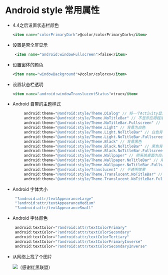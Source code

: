 # Android style 常用属性
- 4.4之后设置状态栏颜色

    ```xml
    <item name="colorPrimaryDark">@color/colorPrimaryDark</item>
    ```
- 设置是否全屏显示

    ```xml
     <item name="android:windowFullscreen">false</item>
    ```
- 设置窗体的颜色

    ```xml
    <item name="windowBackground">@color/colorxx</item>
    ```
- 设置状态栏透明

    ```xml
    <item name="android:windowTranslucentStatus">true</item>
    ```
- Android 自带的主题样式

    ```java
         android:theme="@android:style/Theme.Dialog" // 将一个Activity显示为对话框模式
         android:theme="@android:style/Theme.NoTitleBar" // 不显示应用程序标题栏
         android:theme="@android:style/Theme.NoTitleBar.Fullscreen" // 不显示应用程序标题栏，并全屏
         android:theme="@android:style/Theme.Light" // 背景为白色
         android:theme="@android:style/Theme.Light.NoTitleBar" // 白色背景并无标题栏
         android:theme="@android:style/Theme.Light.NoTitleBar.Fullscreen" // 白色背景，无标题栏，全屏
         android:theme="@android:style/Theme.Black" // 背景黑色
         android:theme="@android:style/Theme.Black.NoTitleBar" // 黑色背景并无标题栏
         android:theme="@android:style/Theme.Black.NoTitleBar.Fullscreen" // 黑色背景，无标题栏，全屏
         android:theme="@android:style/Theme.Wallpaper" // 用系统桌面为应用程序背景
         android:theme="@android:style/Theme.Wallpaper.NoTitleBar" // 用系统桌面为应用程序背景，且无标题栏
         android:theme="@android:style/Theme.Wallpaper.NoTitleBar.Fullscreen" // 用系统桌面为应用程序背景，无标题栏，全屏
         android:theme="@android:style/Translucent" // 半透明效果
         android:theme="@android:style/Theme.Translucent.NoTitleBar" // 半透明并无标题栏
         android:theme="@android:style/Theme.Translucent.NoTitleBar.Fullscreen" // 半透明效果，无标题栏，全屏
    ```
    
- Android 字体大小
    ```java
     "?android:attr/textAppearanceLarge"
     "?android:attr/textAppearanceMedium"
     "?android:attr/textAppearanceSmall"
    ```
- Android 字体颜色
    ```java
     android:textColor="?android:attr/textColorPrimary"
     android:textColor="?android:attr/textColorSecondary"
     android:textColor="?android:attr/textColorTertiary"
     android:textColor="?android:attr/textColorPrimaryInverse"
     android:textColor="?android:attr/textColorSecondaryInverse"
    ```
- 从网络上找了个图片
    
    ![（感谢红黑联盟）
](/assets/20160329134244193.png)
    